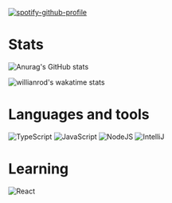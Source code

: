 [![spotify-github-profile](https://spotify-github-profile.vercel.app/api/view?uid=oay50tkqc5hsifblvin0wigi6&cover_image=true&theme=default)](https://github.com/kittinan/spotify-github-profile)
<h1 align="left">Stats</h1>


![Anurag's GitHub stats](https://github-readme-stats.vercel.app/api?username=akavvi&show_icons=true&theme=dark&border_color=5AC69F&icon_color=5AC69F&title_color=5AC69F) 


![willianrod's wakatime stats](https://github-readme-stats.vercel.app/api/wakatime?username=akavi&theme=dark&border_color=5AC69F&icon_color=5AC69F&title_color=5AC69F)



<h1 align="left">Languages and tools</h1>

![TypeScript](https://img.shields.io/badge/-TypeScript-1c1c1c?style=for-the-badge&logo=typescript&logoColor=5AC69F)
![JavaScript](https://img.shields.io/badge/-JavaScript-1c1c1c?style=for-the-badge&logo=javascript&logoColor=5AC69F)
![NodeJS](https://img.shields.io/badge/-NodeJS-1c1c1c?style=for-the-badge&logo=nodedotjs&logoColor=5AC69F)
![IntelliJ](https://img.shields.io/badge/-IntellIj-1c1c1c?style=for-the-badge&logo=intellijidea&logoColor=5AC69F)

<h1 align="left">Learning</h1>


![React](https://img.shields.io/badge/-React-1c1c1c?style=for-the-badge&logo=react&logoColor=5AC69F)

